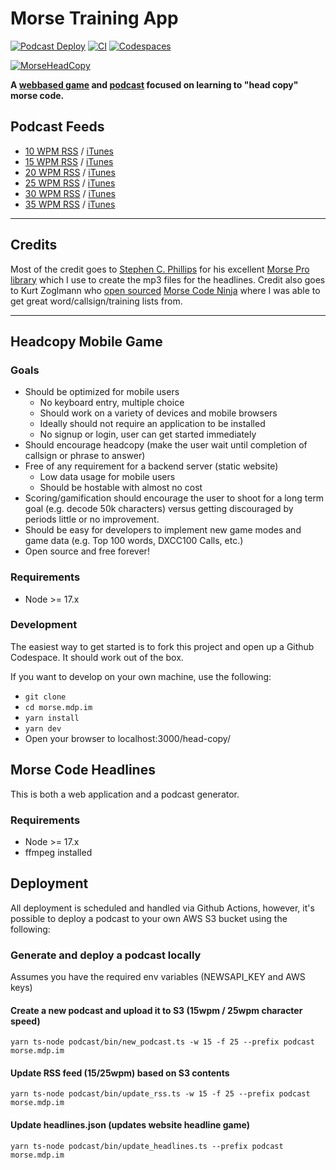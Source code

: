 # Morse Training App
[![Podcast Deploy](https://github.com/mdp/morse.mdp.im/actions/workflows/podcast_cron.yaml/badge.svg)](https://github.com/mdp/morse.mdp.im/actions/workflows/podcast_cron.yaml)
[![CI](https://github.com/mdp/morse.mdp.im/actions/workflows/build.yaml/badge.svg)](https://github.com/mdp/morse.mdp.im/actions/workflows/build.yaml)
[![Codespaces](https://img.shields.io/badge/Codespaces-Launch-brightgreen)](https://github.com/codespaces/new?hide_repo_select=true&ref=main&repo=278430466)

[![MorseHeadCopy](https://user-images.githubusercontent.com/2868/160646418-083953b9-c6f2-4a61-a15b-97e8c863986b.png)](/)

**A [webbased game](https://morse.mdp.im/head-copy) and [podcast](https://morse.mdp.im/news/) focused on learning to "head copy" morse code.**

## Podcast Feeds

- [10 WPM RSS](https://morse.mdp.im/podcast/rss-10.xml) / [iTunes](https://podcasts.apple.com/us/podcast/news-headlines-in-morse-code-at-10-wpm/id1615630558)
- [15 WPM RSS](https://morse.mdp.im/podcast/rss-15.xml) / [iTunes](https://podcasts.apple.com/us/podcast/news-headlines-in-morse-code-at-15-wpm/id1533526598)
- [20 WPM RSS](https://morse.mdp.im/podcast/rss-20.xml) / [iTunes](https://podcasts.apple.com/us/podcast/news-headlines-in-morse-code-at-20-wpm/id1531399638)
- [25 WPM RSS](https://morse.mdp.im/podcast/rss-25.xml) / [iTunes](https://podcasts.apple.com/us/podcast/news-headlines-in-morse-code-at-25-wpm/id1536964268)
- [30 WPM RSS](https://morse.mdp.im/podcast/rss-30.xml) / [iTunes](https://podcasts.apple.com/us/podcast/news-headlines-in-morse-code-at-30-wpm/id1656007282)
- [35 WPM RSS](https://morse.mdp.im/podcast/rss-35.xml) / [iTunes](https://podcasts.apple.com/us/podcast/news-headlines-in-morse-code-at-35-wpm/id1656007555)

-----

## Credits

Most of the credit goes to [Stephen C. Phillips](https://scphillips.com/) for his excellent [Morse Pro library](https://github.com/scp93ch/morse-pro) which I use to create the mp3 files for the headlines. Credit also goes to Kurt Zoglmann who [open sourced](https://github.com/zoglmannk/Morse-Code-Ninja) [Morse Code Ninja](https://morsecode.ninja/) where I was able to get great word/callsign/training lists from. 

-----

## Headcopy Mobile Game

### Goals

- Should be optimized for mobile users
    - No keyboard entry, multiple choice
    - Should work on a variety of devices and mobile browsers
    - Ideally should not require an application to be installed
    - No signup or login, user can get started immediately
- Should encourage headcopy (make the user wait until completion of callsign or phrase to answer)
- Free of any requirement for a backend server (static website)
    - Low data usage for mobile users
    - Should be hostable with almost no cost
- Scoring/gamification should encourage the user to shoot for a long term goal (e.g. decode
50k characters) versus getting discouraged by periods little or no improvement.
- Should be easy for developers to implement new game modes and game data (e.g. Top 100 words, DXCC100 Calls, etc.)
- Open source and free forever!

### Requirements

- Node >= 17.x

### Development

The easiest way to get started is to fork this project and open up a Github Codespace. It should work out of the box.

If you want to develop on your own machine, use the following:

- `git clone `
- `cd morse.mdp.im`
- `yarn install`
- `yarn dev`
- Open your browser to localhost:3000/head-copy/

## Morse Code Headlines

This is both a web application and a podcast generator.

### Requirements

- Node >= 17.x
- ffmpeg installed

## Deployment

All deployment is scheduled and handled via Github Actions, however, it's possible
to deploy a podcast to your own AWS S3 bucket using the following:

### Generate and deploy a podcast locally

Assumes you have the required env variables (NEWSAPI_KEY and AWS keys)

#### Create a new podcast and upload it to S3 (15wpm / 25wpm character speed)

`yarn ts-node podcast/bin/new_podcast.ts -w 15 -f 25 --prefix podcast morse.mdp.im`

#### Update RSS feed (15/25wpm) based on S3 contents

`yarn ts-node podcast/bin/update_rss.ts -w 15 -f 25 --prefix podcast morse.mdp.im`

#### Update headlines.json (updates website headline game)

`yarn ts-node podcast/bin/update_headlines.ts --prefix podcast morse.mdp.im`
